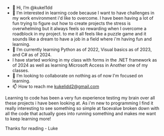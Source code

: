 - 👋 Hi, I’m @kukel1dd
- 👀 I’m interested in learning code because I want to have challenges in my work environment i'd like to overcome. I have been having a lot of fun trying to figure out how to create 
      projects the stress is overwhelming but it always feels so rewarding when I overcome a roadblock in my project. to me it all feels like a puzzle game and it sounds like a dream to 
      have a job in a field where i'm having fun and learning.
- 🌱 I’m currently learning Python as of 2022, Visual basics as of 2023, and C# as of 2024.
-  I have started working in my class with forms in the .NET framework as of 2024 as well as learning Microsoft Access in Another one of my classes.
- 💞️ I’m looking to collaborate on nothing as of now I'm focused on learning.
- 📫 How to reach me kukelidd2@gmail.com

Learning to code has been a very fun experience testing my brain over all these projects i have been looking at.
As i'm new to programming I find it really interesting to see something so simple at facevalue broken down with all the code that actually goes into running something and makes me want to 
keep learning more!


Thanks for reading - Luke

